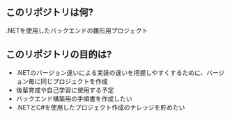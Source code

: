## このリポジトリは何?

.NETを使用したバックエンドの雛形用プロジェクト

## このリポジトリの目的は?

- .NETのバージョン違いによる実装の違いを把握しやすくするために、バージョン毎に同じプロジェクトを作成
- 後輩育成や自己学習に使用する予定
- バックエンド構築用の手順書を作成したい
- .NETとC#を使用したプロジェクト作成のナレッジを貯めたい
